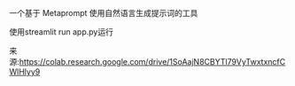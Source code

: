 一个基于 Metaprompt 使用自然语言生成提示词的工具

使用streamlit run app.py运行

来源:https://colab.research.google.com/drive/1SoAajN8CBYTl79VyTwxtxncfCWlHlyy9